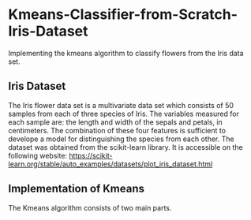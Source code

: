 # Kmeans-Classifier-from-Scratch-Iris-Dataset
Implementing the kmeans algorithm to classify flowers from the Iris data set.

## Iris Dataset
The Iris flower data set is a multivariate data set which consists of 50 samples from each of three species of Iris. The variables measured for each sample are: the length and width of the sepals and petals, in centimeters. The combination of these four features is sufficient to develope a model for distinguishing the species from each other. The dataset was obtained from the scikit-learn library. It is accessible on the following website: https://scikit-learn.org/stable/auto_examples/datasets/plot_iris_dataset.html

## Implementation of Kmeans
The Kmeans algorithm consists of two main parts. 



